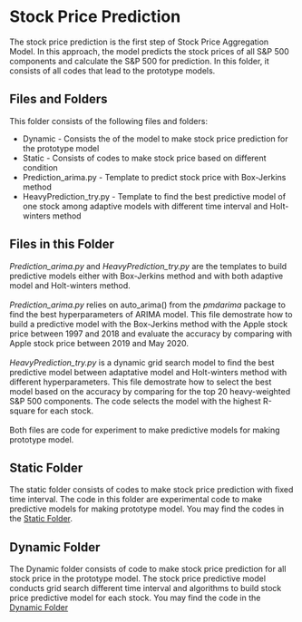 # Stock Price Prediction
The stock price prediction is the first step of Stock Price Aggregation Model. In this approach, the model predicts the stock prices of all S&P 500 components and calculate the S&P 500 for prediction. In this folder, it consists of all codes that lead to the prototype models.

## Files and Folders
This folder consists of the following files and folders:
<ul>
	<li>Dynamic - Consists the of the model to make stock price prediction for the prototype model</li>
	<li>Static - Consists of codes to make stock price based on different condition</li>
	<li>Prediction_arima.py - Template to predict stock price with Box-Jerkins method</li>
	<li>HeavyPrediction_try.py - Template to find the best predictive model of one stock among adaptive models with different time interval and Holt-winters method</li>
</ul>

## Files in this Folder
<i>Prediction_arima.py</i> and <i>HeavyPrediction_try.py</i> are the templates to build predictive models either with Box-Jerkins method and with both adaptive model and Holt-winters method.
<br><br>
<i>Prediction_arima.py</i> relies on auto_arima() from the <i>pmdarima</i> package to find the best hyperparameters of ARIMA model. This file demostrate how to build a predictive model with the Box-Jerkins method with the Apple stock price between 1997 and 2018 and evaluate the accuracy by comparing with Apple stock price between 2019 and May 2020.
<br><br>
<i>HeavyPrediction_try.py</i> is a dynamic grid search model to find the best predictive model between adaptative model and Holt-winters method with different hyperparameters. This file demostrate how to select the best model based on the accuracy by comparing for the top 20 heavy-weighted S&P 500 components. The code selects the model with the highest R-square for each stock. 
<br><br>
Both files are code for experiment to make predictive models for making prototype model.

## Static Folder
The static folder consists of codes to make stock price prediction with fixed time interval. The code in this folder are experimental code to make predictive models for making prototype model. You may find the codes in the [Static Folder](Static).

## Dynamic Folder
The Dynamic folder consists of code to make stock price prediction for all stock price in the prototype model. The stock price predictive model conducts grid search different time interval and algorithms to build stock price predictive model for each stock. You may find the code in the [Dynamic Folder](Dynamic)
